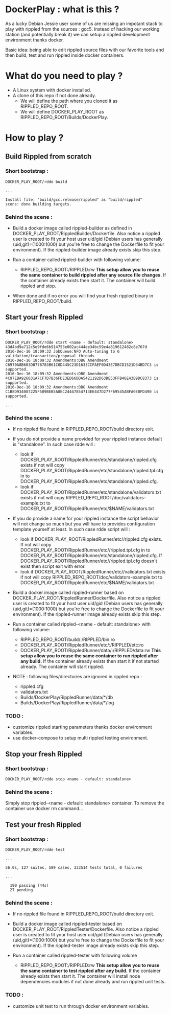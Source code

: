 # DockerPlay : what is this ? 

As a lucky Debian Jessie user some of us are missing an impotant stack to play with rippled from the sources : gcc5. Instead of hacking our working station (and potentially break it) we can setup a rippled development environment thanks docker. 

Basic idea: being able to edit rippled source files with our favorite tools and then build, test and run rippled inside docker containers. 

# What do you need to play ?

* A Linux system with docker installed.
* A clone of this repo if not done already. 
  * We will define the path where you cloned it as RIPPLED_REPO_ROOT.
  * We will define DOCKER_PLAY_ROOT as RIPPLED_REPO_ROOT/Builds/DockerPlay.

# How to play ?

## Build Rippled from scratch

### Short bootstrap : 
```
DOCKER_PLAY_ROOT/rdde build

...

Install file: "build/gcc.release/rippled" as "build/rippled"
scons: done building targets.
```

### Behind the scene :

* Build a docker image called rippled-builder as defined in DOCKER_PLAY_ROOT/RippledBuilder/Dockerfile. Also notice a rippled user is created to fit your host user uid/gid (Debian users has generally (uid,git)=(1000:1000) but you're free to change the Dockerfile to fit your environment).
If the rippled-builder image already exists skip this step.

* Run a container called rippled-builder with following volume: 
  * RIPPLED_REPO_ROOT:/RIPPLED:rw
**This setup allow you to reuse the same container to build rippled after any source file changes.**
If the container already exists then start it. The container will build rippled and stop.

* When done and if no error you will find your fresh rippled binary in RIPPLED_REPO_ROOT/build.


## Start your fresh Rippled

### Short bootstrap : 
```
DOCKER_PLAY_ROOT/rdde start <name - default: standalone>
43d4bd9a712c5e9fde6b914753e002ac444ee34bc59e4a819612482c8e767d
2016-Dec-16 18:09:32 JobQueue:NFO Auto-tuning to 6 validation/transaction/proposal threads
2016-Dec-16 18:09:32 Amendments:DBG Amendment C6970A8B603D8778783B61C0D445C23D1633CCFAEF0D43E7DBCD1521D34BD7C3 is supported.
2016-Dec-16 18:09:32 Amendments:DBG Amendment 4C97EBA926031A7CF7D7B36FDE3ED66DDA5421192D63DE53FFB46E43B9DC8373 is supported.
2016-Dec-16 18:09:32 Amendments:DBG Amendment C1B8D934087225F509BEB5A8EC24447854713EE447D277F69545ABFA0E0FD490 is supported.

...

```

### Behind the scene : 

* If no rippled file found in RIPPLED_REPO_ROOT/build directory exit.

* If you do not provide a name provided for your rippled instance default is "standalone". In such case rdde will :
  * look if DOCKER_PLAY_ROOT/RippledRunner/etc/standalone/rippled.cfg exists if not will copy DOCKER_PLAY_ROOT/RippledRunner/etc/standalone/rippled.tpl.cfg in to DOCKER_PLAY_ROOT/RippledRunner/etc/standalone/rippled.cfg.
  * look if DOCKER_PLAY_ROOT/RippledRunner/etc/standalone/validators.txt exists if not will copy RIPPLED_REPO_ROOT/doc/validators-example.txt to DOCKER_PLAY_ROOT/RippledRunner/etc/$NAME/validators.txt

* If you do provide a name for your rippled instance the script behavior will not change so much but you will have to provides configuration template yourself at least. In such case rdde script will : 
  * look if DOCKER_PLAY_ROOT/RippledRunner/etc/<name>/rippled.cfg exists. If not will copy DOCKER_PLAY_ROOT/RippledRunner/etc/<name>/rippled.tpl.cfg in to DOCKER_PLAY_ROOT/RippledRunner/etc/standalone/rippled.cfg. If DOCKER_PLAY_ROOT/RippledRunner/etc/<name>/rippled.tpl.cfg doesn't exist then script exit with error.
  * look if DOCKER_PLAY_ROOT/RippledRunner/etc/<name>/validators.txt exists if not will copy  RIPPLED_REPO_ROOT/doc/validators-example.txt to DOCKER_PLAY_ROOT/RippledRunner/etc/$NAME/validators.txt

* Build a docker image called rippled-runner based on DOCKER_PLAY_ROOT/RippledRunner/Dockerfile. Also notice a rippled user is created to fit your host user uid/gid (Debian users has generally (uid,git)=(1000:1000) but you're free to change the Dockerfile to fit your environment).
If the rippled-runner image already exists skip this step.

* Run a container called rippled-<name - default: standalone> with following volume:
  * RIPPLED_REPO_ROOT/build/:/RIPPLED/bin:ro
  * DOCKER_PLAY_ROOT/RippledRunner/etc/<name>:/RIPPLED/etc:ro
  * DOCKER_PLAY_ROOT/RippledRunner/data/<name>:/RIPPLED/data:rw
**This setup allow you to reuse the same container to run rippled after any build.**
If the container already exists then start it if not started already. The container will start rippled.

* NOTE : following files/directories are ignored in rippled repo : 
  * rippled.cfg
  * validators.txt
  * Builds/DockerPlay/RippledRunner/data/*/db
  * Builds/DockerPlay/RippledRunner/data/*/log


### TODO :

* customize rippled starting parameters thanks docker environment variables.
* use docker-compose to setup multi rippled testing environment. 

## Stop your fresh Rippled

### Short bootstrap : 
```
DOCKER_PLAY_ROOT/rdde stop <name - default: standalone>
```

### Behind the scene : 
Simply stop rippled-<name - default: standalone> container. To remove the container use docker rm command...

## Test your fresh Rippled

### Short bootstrap : 
```
DOCKER_PLAY_ROOT/rdde test

...

56.0s, 127 suites, 589 cases, 333514 tests total, 0 failures

...

  190 passing (44s)
  27 pending
```

### Behind the scene : 

* If no rippled file found in RIPPLED_REPO_ROOT/build directory exit.

* Build a docker image called rippled-tester based on DOCKER_PLAY_ROOT/RippledTester/Dockerfile. Also notice a rippled user is created to fit your host user uid/gid (Debian users has generally (uid,git)=(1000:1000) but you're free to change the Dockerfile to fit your environment).
If the rippled-tester image already exists skip this step.

* Run a container called rippled-tester with following volume
  * RIPPLED_REPO_ROOT:/RIPPLED:rw
**This setup allow you to reuse the same container to test rippled after any build.**
If the container already exists then start it. The container will install node dependencies modules if not done already and run rippled unit tests.

### TODO :

* customize unit test to run through docker environment variables.

